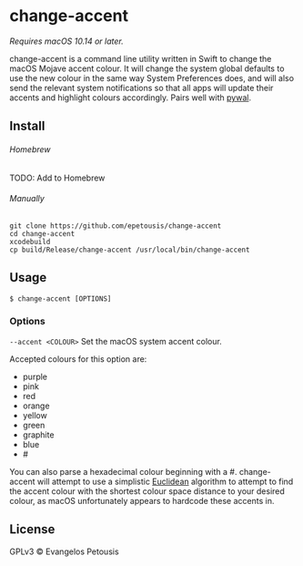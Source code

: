 #  change-accent

*Requires macOS 10.14 or later.*

change-accent is a command line utility written in Swift to change the macOS Mojave accent colour. It will change the system global defaults to use the new colour in the same way System Preferences does, and will also send the relevant system notifications so that all apps will update their accents and highlight colours accordingly. Pairs well with [pywal](https://github.com/dylanaraps/pywal).

## Install

###### Homebrew

TODO: Add to Homebrew

###### Manually

```
git clone https://github.com/epetousis/change-accent
cd change-accent
xcodebuild
cp build/Release/change-accent /usr/local/bin/change-accent
```

## Usage

`$ change-accent [OPTIONS]`

### Options
`--accent <COLOUR>`
Set the macOS system accent colour.

Accepted colours for this option are:
- purple
- pink
- red
- orange
- yellow
- green
- graphite
- blue
- #<hex>

You can also parse a hexadecimal colour beginning with a #. change-accent will attempt to use a simplistic [Euclidean](https://en.wikipedia.org/wiki/Color_difference#Euclidean) algorithm to attempt to find the accent colour with the shortest colour space distance to your desired colour, as macOS unfortunately appears to hardcode these accents in.

## License

GPLv3 © Evangelos Petousis
